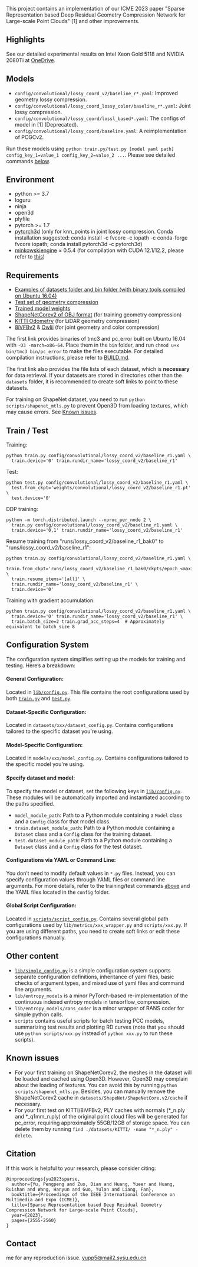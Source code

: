 This project contains an implementation of our ICME 2023 paper "Sparse Representation based Deep Residual Geometry Compression Network for Large-scale Point Clouds" [1] and other improvements.


## Highlights
See our detailed experimental results on Intel Xeon Gold 5118 and NVIDIA 2080Ti at [OneDrive](https://mssysueducn-my.sharepoint.com/:u:/g/personal/yupp5_ms_sysu_edu_cn/EbzFDM93okNPmceKE5ZLzhgBZPJ1Cb4L-GeoP3stilFJxQ).


## Models
- `config/convolutional/lossy_coord_v2/baseline_r*.yaml`: Improved geometry lossy compression. 
- `config/convolutional/lossy_coord_lossy_color/baseline_r*.yaml`: Joint lossy compression. 
- `config/convolutional/lossy_coord/lossl_based*.yaml`: The configs of model in [1] (Deprecated).
- `config/convolutional/lossy_coord/baseline.yaml`: A reimplementation of PCGCv2.

Run these models using `python train.py/test.py [model yaml path] config_key_1=value_1 config_key_2=value_2 ...`. 
Please see detailed commands [below](#train--test).   


## Environment
- python >= 3.7
- loguru
- ninja
- open3d
- plyfile
- pytorch >= 1.7
- [pytorch3d](https://github.com/facebookresearch/pytorch3d/blob/main/INSTALL.md) (only for knn_points in joint lossy compression. Conda installation suggested: conda install -c fvcore -c iopath -c conda-forge fvcore iopath; conda install pytorch3d -c pytorch3d)
- [minkowskiengine](https://github.com/NVIDIA/MinkowskiEngine?tab=readme-ov-file#installation) ≈ 0.5.4 (for compilation with CUDA 12.1/12.2, please refer to [this](https://github.com/daizhirui/MinkowskiEngine/tree/fix-for-cuda-12.2))


## Requirements
- [Examples of datasets folder and bin folder (with binary tools compiled on Ubuntu 16.04)](https://mssysueducn-my.sharepoint.com/:u:/g/personal/yupp5_ms_sysu_edu_cn/EWQeTYD3y8dDr1-lvq7YawQB-JoJ2_GQw2jSOgpS2i6xLw)
- [Test set of geometry compression](https://mssysueducn-my.sharepoint.com/:u:/g/personal/yupp5_ms_sysu_edu_cn/Ed9ljLgHJD9Ipd_Sd8nP9NABxJbywu1kT1pPo4vdNIZWjg)
- [Trained model weights](https://mssysueducn-my.sharepoint.com/:u:/g/personal/yupp5_ms_sysu_edu_cn/EUIl3GRmQL5KvKCwwipEOhkBzoNXfyDwMs_BHju7M70ayg)
- [ShapeNetCorev2 of OBJ format](https://huggingface.co/datasets/ShapeNet/ShapeNetCore/tree/main) (for training geometry compression)
- [KITTI Odometry](https://www.cvlibs.net/datasets/kitti/eval_odometry.php) (for LiDAR geometry compression)
- [8iVFBv2](https://plenodb.jpeg.org/pc/8ilabs) & [Owlii](https://mpeg-pcc.org/index.php/pcc-content-database/owlii-dynamic-human-textured-mesh-sequence-dataset/) (for joint geometry and color compression)

The first link provides binaries of tmc3 and pc_error built on Ubuntu 16.04 with `-O3 -march=x86-64`.
Place them in the `bin` folder, and run `chmod u+x bin/tmc3 bin/pc_error` to make the files executable.
For detailed compilation instructions, please refer to [BUILD.md](BUILD.md).

The first link also provides the file lists of each dataset, which is **necessary** for data retrieval.
If your datasets are stored in directories other than the `datasets` folder, 
it is recommended to create soft links to point to these datasets.

For training on ShapeNet dataset, you need to run `python scripts/shapenet_mtls.py` to prevent Open3D from loading textures, 
which may cause errors. See [Known issues](#Known-issues).


## Train / Test
Training:
```shell
python train.py config/convolutional/lossy_coord_v2/baseline_r1.yaml \
  train.device='0' train.rundir_name='lossy_coord_v2/baseline_r1'
```
Test:
```shell
python test.py config/convolutional/lossy_coord_v2/baseline_r1.yaml \
  test.from_ckpt='weights/convolutional/lossy_coord_v2/baseline_r1.pt' \
  test.device='0'
```
DDP training: 
```shell
python -m torch.distributed.launch --nproc_per_node 2 \
  train.py config/convolutional/lossy_coord_v2/baseline_r1.yaml \
  train.device='0,1' train.rundir_name='lossy_coord_v2/baseline_r1'
```
Resume training from "runs/lossy_coord_v2/baseline_r1_bak0" to "runs/lossy_coord_v2/baseline_r1":
```shell
python train.py config/convolutional/lossy_coord_v2/baseline_r1.yaml \
  train.from_ckpt='runs/lossy_coord_v2/baseline_r1_bak0/ckpts/epoch_<maxindex>.pt' \
  train.resume_items='[all]' \
  train.rundir_name='lossy_coord_v2/baseline_r1' \
  train.device='0'
```
Training with gradient accumulation: 
```shell
python train.py config/convolutional/lossy_coord_v2/baseline_r1.yaml \
  train.device='0' train.rundir_name='lossy_coord_v2/baseline_r1' \
  train.batch_size=2 train.grad_acc_steps=4  # Approximately equivalent to batch_size 8
```


## Configuration System
The configuration system simplifies setting up the models for training and testing. 
Here’s a breakdown:

#### General Configuration:
Located in [`lib/config.py`](lib/config.py).
This file contains the root configurations used by both [`train.py`](train.py) and [`test.py`](test.py).

#### Dataset-Specific Configuration:
Located in `datasets/xxx/dataset_config.py`.
Contains configurations tailored to the specific dataset you're using.

#### Model-Specific Configuration:
Located in `models/xxx/model_config.py`.
Contains configurations tailored to the specific model you're using.

#### Specify dataset and model:
To specify the model or dataset, set the following keys in [`lib/config.py`](lib/config.py).
These modules will be automatically imported and instantiated according to the paths specified.
- `model_module_path`: Path to a Python module containing a `Model` class and a `Config` class for that model class.
- `train.dataset_module_path`: Path to a Python module containing a `Dataset` class and a `Config` class for the training dataset.
- `test.dataset_module_path`: Path to a Python module containing a `Dataset` class and a `Config` class for the test dataset.

#### Configurations via YAML or Command Line:
You don’t need to modify default values in `*.py` files. 
Instead, you can specify configuration values through YAML files or command line arguments. 
For more details, refer to the training/test commands [above](#train--test) and the YAML files located in the `config` folder.

#### Global Script Configuration:
Located in [`scripts/script_config.py`](scripts/script_config.py).
Contains several global path configurations used by `lib/metrics/xxx_wrapper.py` and `scripts/xxx.py`.
If you are using different paths, 
you need to create soft links or edit these configurations manually.


## Other content
- [`lib/simple_config.py`](lib/simple_config.py) is a simple configuration system supports separate configuration definitions, inheritance of yaml files, basic checks of argument types, and mixed use of yaml files and command line arguments.
- `lib/entropy_models` is a minor PyTorch-based re-implementation of the continuous indexed entropy models in tensorflow_compression.
- `lib/entropy_models/rans_coder` is a minor wrapper of RANS coder for simple python calls.
- `scripts` contains useful scripts for batch testing PCC models, summarizing test results and plotting RD curves (note that you should use `python scripts/xxx.py` instead of `python xxx.py` to run these scripts).


## Known issues
- For your first training on ShapeNetCorev2, the meshes in the dataset will be loaded and cached using Open3D. However, Open3D may complain about the loading of textures. You can avoid this by running `python scripts/shapenet_mtls.py`. Besides, you can manually remove the ShapeNetCorev2 cache in `datasets/ShapeNet/ShapeNetCore.v2/cache` if necessary.
- For your first test on KITTI/8iVFBv2, PLY caches with normals (*_n.ply and *_q1mm_n.ply) of the original point cloud files will be generated for pc_error, requiring approximately 55GB/12GB of storage space. You can delete them by running `find ./datasets/KITTI/ -name "*_n.ply" -delete`.


## Citation
If this work is helpful to your research, please consider citing:
````
@inproceedings{yu2023sparse,
  author={Yu, Pengpeng and Zuo, Dian and Huang, Yueer and Huang, Ruishan and Wang, Hanyun and Guo, Yulan and Liang, Fan},
  booktitle={Proceedings of the IEEE International Conference on Multimedia and Expo (ICME)}, 
  title={Sparse Representation based Deep Residual Geometry Compression Network for Large-scale Point Clouds}, 
  year={2023},
  pages={2555-2560}
}
````

## Contact
me for any reproduction issue. <yupp5@mail2.sysu.edu.cn>